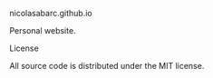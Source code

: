 nicolasabarc.github.io

Personal website.

License

All source code is distributed under the MIT license.
